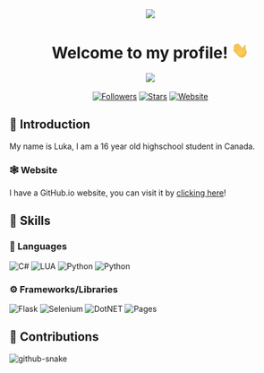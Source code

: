 <div align="center">
  <img src="https://capsule-render.vercel.app/api?animation=fadeIn&type=waving&color=gradient&height=100&fontAlignY=40"/>
</div>

<div id="header" align="center">
  <h1>Welcome to my profile! <img src="./assets/wave.gif" height=30></h1>
  <img src="https://komarev.com/ghpvc/?username=lukam-oss">
    
[![Followers](https://img.shields.io/github/followers/lukam-oss)](https://github.com/lukam-oss?tab=followers)
[![Stars](https://img.shields.io/github/stars/lukam-oss?affiliations=OWNER%2CCOLLABORATOR)](https://github.com/lukam-oss?tab=repositories)
[![Website](https://img.shields.io/website?down_message=Offline&up_message=Online&url=https%3A%2F%2Flukam-oss.github.io%2F)](https://lukam-oss.github.io/)
</div>

## 👋 Introduction

My name is Luka, I am a 16 year old highschool student in Canada. 

### 🕸️ Website

I have a GitHub.io website, you can visit it by [clicking here](https://lukam-oss.github.io)!

## 🔨 Skills

### 📜 Languages
![C#](https://img.shields.io/badge/C%23-6E4DDD?logo=csharp&logoColor=white&style=for-the-badge)
![LUA](https://img.shields.io/badge/LUA-02027D?logo=lua&logoColor=white&style=for-the-badge)
![Python](https://img.shields.io/badge/Python-3873A4?logo=python&logoColor=white&style=for-the-badge)
![Python](https://img.shields.io/badge/Java-E76F01?logo=openjdk&logoColor=white&style=for-the-badge)

### ⚙️ Frameworks/Libraries
![Flask](https://img.shields.io/badge/Flask-000000?style=for-the-badge&logo=flask&logoColor=white)
![Selenium](https://img.shields.io/badge/Selenium-CF0A2C?style=for-the-badge&logo=selenium&logoColor=white)
![DotNET](https://img.shields.io/badge/DotNET-512BD4?style=for-the-badge&logo=dotnet&logoColor=white)
![Pages](https://img.shields.io/badge/Pages-222222?style=for-the-badge&logo=github&logoColor=white)

## 🐍 Contributions
<picture>
<source media="(prefers-color-scheme: dark)" srcset="https://raw.githubusercontent.com/lukam-oss/lukam-oss/output/github-contribution-grid-snake-dark.svg" />
<source media="(prefers-color-scheme: light)" srcset="https://raw.githubusercontent.com/lukam-oss/lukam-oss/output/github-contribution-grid-snake.svg" />
<img alt="github-snake" src="https://raw.githubusercontent.com/lukam-oss/lukam-oss/output/github-contribution-grid-snake.svg" />
</picture>